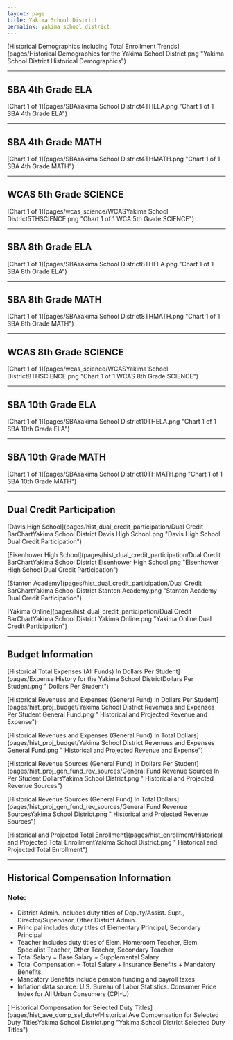 ```yaml
---
layout: page
title: Yakima School District
permalink: yakima school district
---
```



[Historical Demographics Including Total Enrollment Trends](pages/Historical Demographics for the Yakima School District.png "Yakima School District Historical Demographics")

___

## SBA 4th Grade ELA

[Chart 1 of 1](pages/SBAYakima School District4THELA.png "Chart 1 of 1 SBA 4th Grade ELA")


___

## SBA 4th Grade MATH

[Chart 1 of 1](pages/SBAYakima School District4THMATH.png "Chart 1 of 1 SBA 4th Grade MATH")


___

## WCAS 5th Grade SCIENCE

[Chart 1 of 1](pages/wcas_science/WCASYakima School District5THSCIENCE.png "Chart 1 of 1 WCA 5th Grade SCIENCE")


___

## SBA 8th Grade ELA

[Chart 1 of 1](pages/SBAYakima School District8THELA.png "Chart 1 of 1 SBA 8th Grade ELA")


___

## SBA 8th Grade MATH

[Chart 1 of 1](pages/SBAYakima School District8THMATH.png "Chart 1 of 1 SBA 8th Grade MATH")


___

## WCAS 8th Grade SCIENCE

[Chart 1 of 1](pages/wcas_science/WCASYakima School District8THSCIENCE.png "Chart 1 of 1 WCAS 8th Grade SCIENCE")


___

## SBA 10th Grade ELA

[Chart 1 of 1](pages/SBAYakima School District10THELA.png "Chart 1 of 1 SBA 10th Grade ELA")


___

## SBA 10th Grade MATH

[Chart 1 of 1](pages/SBAYakima School District10THMATH.png "Chart 1 of 1 SBA 10th Grade MATH")


___

## Dual Credit Participation

[Davis High School](pages/hist_dual_credit_participation/Dual Credit BarChartYakima School District Davis High School.png "Davis High School Dual Credit Participation")

[Eisenhower High School](pages/hist_dual_credit_participation/Dual Credit BarChartYakima School District Eisenhower High School.png "Eisenhower High School Dual Credit Participation")

[Stanton Academy](pages/hist_dual_credit_participation/Dual Credit BarChartYakima School District Stanton Academy.png "Stanton Academy Dual Credit Participation")

[Yakima Online](pages/hist_dual_credit_participation/Dual Credit BarChartYakima School District Yakima Online.png "Yakima Online Dual Credit Participation")


___

## Budget Information

[Historical Total Expenses (All Funds) In Dollars Per Student](pages/Expense History for the Yakima School DistrictDollars Per Student.png " Dollars Per Student")

[Historical Revenues and Expenses (General Fund) In Dollars Per Student](pages/hist_proj_budget/Yakima School District Revenues and Expenses Per Student General Fund.png " Historical and Projected Revenue and Expense")

[Historical Revenues and Expenses (General Fund) In Total Dollars](pages/hist_proj_budget/Yakima School District Revenues and Expenses General Fund.png " Historical and Projected Revenue and Expense")

[Historical Revenue Sources (General Fund) In Dollars Per Student](pages/hist_proj_gen_fund_rev_sources/General Fund Revenue Sources In Per Student DollarsYakima School District.png " Historical and Projected Revenue Sources")

[Historical Revenue Sources (General Fund) In Total Dollars](pages/hist_proj_gen_fund_rev_sources/General Fund Revenue SourcesYakima School District.png " Historical and Projected Revenue Sources")

[Historical and Projected Total Enrollment](pages/hist_enrollment/Historical and Projected Total EnrollmentYakima School District.png " Historical and Projected Total Enrollment")


___

## Historical Compensation Information
### Note:
- District Admin. includes duty titles of Deputy/Assist. Supt., Director/Supervisor, Other District Admin.
- Principal includes duty titles of Elementary Principal, Secondary Principal
- Teacher includes duty titles of Elem. Homeroom Teacher, Elem. Specialist Teacher, Other Teacher, Secondary Teacher
- Total Salary = Base Salary + Supplemental Salary
- Total Compensation = Total Salary + Insurance Benefits + Mandatory Benefits
- Mandatory Benefits include pension funding and payroll taxes
- Inflation data source: U.S. Bureau of Labor Statistics. Consumer Price Index for All Urban Consumers (CPI-U)

[ Historical Compensation for Selected Duty Titles](pages/hist_ave_comp_sel_duty/Historical Ave Compensation for Selected Duty TitlesYakima School District.png "Yakima School District Selected Duty Titles")


